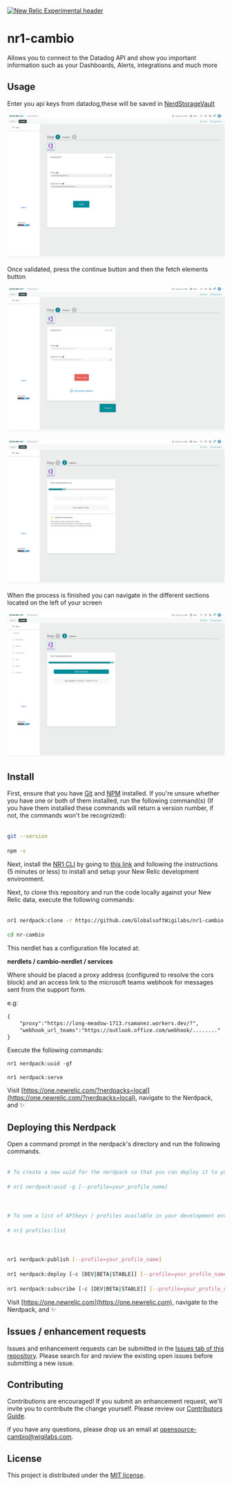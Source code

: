 [![New Relic Experimental header](https://github.com/newrelic/opensource-website/raw/master/src/images/categories/Experimental.png)](https://opensource.newrelic.com/oss-category/#new-relic-experimental)

# nr1-cambio

  
Allows you to connect to the Datadog API and show you important information such as your Dashboards, Alerts, integrations and much more

## Usage
Enter you api keys from datadog,these will be saved in [NerdStorageVault](https://developer.newrelic.com/explore-docs/nerdstoragevault)

![Enter apis keys](screenshots/nr1-cambio-1.png)

Once validated, press the continue button and then the fetch elements button

![Valid keys](screenshots/nr1-cambio-2.png)

![Fetch elements](screenshots/nr1-cambio-3.png)

When the process is finished you can navigate in the different sections located on the left of your screen

![Fetch elements](screenshots/nr1-cambio-4.png)


## Install

First, ensure that you have [Git](https://git-scm.com/book/en/v2/Getting-Started-Installing-Git) and [NPM](https://www.npmjs.com/get-npm) installed. If you're unsure whether you have one or both of them installed, run the following command(s) (If you have them installed these commands will return a version number, if not, the commands won't be recognized):

  

```bash

git --version

npm -v

```

  

Next, install the [NR1 CLI](https://one.newrelic.com/launcher/developer-center.launcher) by going to [this link](https://one.newrelic.com/launcher/developer-center.launcher) and following the instructions (5 minutes or less) to install and setup your New Relic development environment.

  

Next, to clone this repository and run the code locally against your New Relic data, execute the following commands:

  

```bash

nr1 nerdpack:clone -r https://github.com/GlobalsoftWigilabs/nr1-cambio

cd nr-cambio

```

This nerdlet has a configuration file located at:

**nerdlets / cambio-nerdlet / services**

Where should be placed a proxy address (configured to resolve the cors block) and an access link to the microsoft teams webhook for messages sent from the support form.

 e.g:
```
{
    "proxy":"https://long-meadow-1713.rsamanez.workers.dev/?",
    "webhook_url_teams":"https://outlook.office.com/webhook/........"
}
```
Execute the following commands:

```
nr1 nerdpack:uuid -gf

nr1 nerdpack:serve
```

Visit [https://one.newrelic.com/?nerdpacks=local](https://one.newrelic.com/?nerdpacks=local), navigate to the Nerdpack, and :sparkles:

  

## Deploying this Nerdpack

  

Open a command prompt in the nerdpack's directory and run the following commands.

  

```bash

# To create a new uuid for the nerdpack so that you can deploy it to your account:

# nr1 nerdpack:uuid -g [--profile=your_profile_name]

  

# To see a list of APIkeys / profiles available in your development environment:

# nr1 profiles:list

  

nr1 nerdpack:publish [--profile=your_profile_name]

nr1 nerdpack:deploy [-c [DEV|BETA|STABLE]] [--profile=your_profile_name]

nr1 nerdpack:subscribe [-c [DEV|BETA|STABLE]] [--profile=your_profile_name]

```

  

Visit [https://one.newrelic.com](https://one.newrelic.com), navigate to the Nerdpack, and :sparkles:

## Issues / enhancement requests

Issues and enhancement requests can be submitted in the [Issues tab of this repository](../../issues). Please search for and review the existing open issues before submitting a new issue.

## Contributing

Contributions are encouraged! If you submit an enhancement request, we'll invite you to contribute the change yourself. Please review our [Contributors Guide](CONTRIBUTING.md).

if you have any questions, please drop us an email at opensource-cambio@wigilabs.com.


## License

This project is distributed under the  [MIT license](https://opensource.org/licenses/MIT).